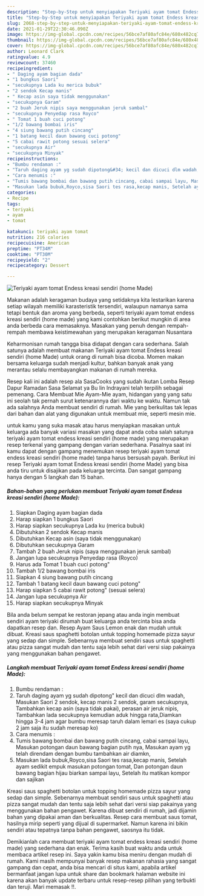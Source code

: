 ```yaml
---
description: "Step-by-Step untuk menyiapakan Teriyaki ayam tomat Endess kreasi sendiri (home Made) Homemade"
title: "Step-by-Step untuk menyiapakan Teriyaki ayam tomat Endess kreasi sendiri (home Made) Homemade"
slug: 2068-step-by-step-untuk-menyiapakan-teriyaki-ayam-tomat-endess-kreasi-sendiri-home-made-homemade
date: 2021-01-29T22:30:46.090Z
image: https://img-global.cpcdn.com/recipes/56bce7af80afc84e/680x482cq70/teriyaki-ayam-tomat-endess-kreasi-sendiri-home-made-foto-resep-utama.jpg
thumbnail: https://img-global.cpcdn.com/recipes/56bce7af80afc84e/680x482cq70/teriyaki-ayam-tomat-endess-kreasi-sendiri-home-made-foto-resep-utama.jpg
cover: https://img-global.cpcdn.com/recipes/56bce7af80afc84e/680x482cq70/teriyaki-ayam-tomat-endess-kreasi-sendiri-home-made-foto-resep-utama.jpg
author: Leonard Clark
ratingvalue: 4.9
reviewcount: 37460
recipeingredient:
- " Daging ayam bagian dada"
- "1 bungkus Saori"
- "secukupnya Lada ku merica bubuk"
- "2 sendok Kecap manis"
- " Kecap asin saya tidak menggunakan"
- "secukupnya Garam"
- "2 buah Jeruk nipis saya menggunakan jeruk sambal"
- "secukupnya Penyedap rasa Royco"
- " Tomat 1 buah cuci potong"
- "1/2 bawang bombai iris"
- "4 siung bawang putih cincang"
- "1 batang kecil daun bawang cuci potong"
- "5 cabai rawit potong sesuai selera"
- "secukupnya Air"
- "secukupnya Minyak"
recipeinstructions:
- "Bumbu rendaman :"
- "Taruh daging ayam yg sudah dipotong&#34; kecil dan dicuci dlm wadah, Masukan Saori 2 sendok, kecap manis 2 sendok, garam secukupnya, Tambahkan kecap asin (saya tidak pakai), perasan air jeruk nipis, Tambahkan lada secukupnya kemudian aduk hingga rata,Diamkan hingga 3-4 jam agar bumbu meresap taruh dalam lemari es (saya cukup 2 jam saja itu sudah meresap ko)"
- "Cara menumis :"
- "Tumis bawang bombai dan bawang putih cincang, cabai sampai layu, Masukan potongan daun bawang bagian putih nya, Masukan ayam yg telah direndam dengan bumbu tambahkan air diamkn,"
- "Masukan lada bubuk,Royco,sisa Saori tes rasa,kecap manis, Setelah ayam sedikit empuk masukan potongan tomat, Dan potongan daun bawang bagian hijau biarkan sampai layu, Setelah itu matikan kompor dan sajikan"
categories:
- Recipe
tags:
- teriyaki
- ayam
- tomat

katakunci: teriyaki ayam tomat 
nutrition: 216 calories
recipecuisine: American
preptime: "PT34M"
cooktime: "PT30M"
recipeyield: "2"
recipecategory: Dessert

---
```



![Teriyaki ayam tomat Endess kreasi sendiri (home Made)](https://img-global.cpcdn.com/recipes/56bce7af80afc84e/680x482cq70/teriyaki-ayam-tomat-endess-kreasi-sendiri-home-made-foto-resep-utama.jpg)

Makanan adalah keragaman budaya yang setidaknya kita lestarikan karena setiap wilayah memiliki karasteristik tersendiri, walaupun namanya sama tetapi bentuk dan aroma yang berbeda, seperti teriyaki ayam tomat endess kreasi sendiri (home made) yang kami contohkan berikut mungkin di area anda berbeda cara memasaknya. Masakan yang penuh dengan rempah-rempah membawa keistimewahan yang merupakan keragaman Nusantara

Keharmonisan rumah tangga bisa didapat dengan cara sederhana. Salah satunya adalah membuat makanan Teriyaki ayam tomat Endess kreasi sendiri (home Made) untuk orang di rumah bisa dicoba. Momen makan bersama keluarga sudah menjadi kultur, bahkan banyak anak yang merantau selalu membayangkan makanan di rumah mereka.

Resep kali ini adalah resep ala SasaCooks yang sudah ikutan Lomba Resep Dapur Ramadan Sasa Selamat ya Bu Iin Indrayani telah terpilih sebagai pemenang. Cara Membuat Mie Ayam-Mie ayam, hidangan yang yang satu ini seolah tak pernah surut ketenarannya dari waktu ke waktu. Namun tak ada salahnya Anda membuat sendiri di rumah. Mie yang berkulitas tak lepas dari bahan dan alat yang digunakan untuk membuat mie, seperti mesin mie.

untuk kamu yang suka masak atau harus menyiapkan masakan untuk keluarga ada banyak variasi masakan yang dapat anda coba salah satunya teriyaki ayam tomat endess kreasi sendiri (home made) yang merupakan resep terkenal yang gampang dengan varian sederhana. Pasalnya saat ini kamu dapat dengan gampang menemukan resep teriyaki ayam tomat endess kreasi sendiri (home made) tanpa harus bersusah payah.
Berikut ini resep Teriyaki ayam tomat Endess kreasi sendiri (home Made) yang bisa anda tiru untuk disajikan pada keluarga tercinta. Dan sangat gampang hanya dengan 5 langkah dan 15 bahan.


<!--inarticleads1-->

##### Bahan-bahan yang perlukan membuat Teriyaki ayam tomat Endess kreasi sendiri (home Made):

1. Siapkan  Daging ayam bagian dada
1. Harap siapkan 1 bungkus Saori
1. Harap siapkan secukupnya Lada ku (merica bubuk)
1. Dibutuhkan 2 sendok Kecap manis
1. Dibutuhkan  Kecap asin (saya tidak menggunakan)
1. Dibutuhkan secukupnya Garam
1. Tambah 2 buah Jeruk nipis (saya menggunakan jeruk sambal)
1. Jangan lupa secukupnya Penyedap rasa (Royco)
1. Harus ada  Tomat 1 buah cuci potong&#34;
1. Tambah 1/2 bawang bombai iris
1. Siapkan 4 siung bawang putih cincang
1. Tambah 1 batang kecil daun bawang cuci potong&#34;
1. Harap siapkan 5 cabai rawit potong&#34; (sesuai selera)
1. Jangan lupa secukupnya Air
1. Harap siapkan secukupnya Minyak


Bila anda belum sempat ke restoran jepang atau anda ingin membuat sendiri ayam teriyaki dirumah buat keluarga anda tercinta bisa anda dapatkan resep dan. Resep Ayam Saus Lemon enak dan mudah untuk dibuat. Kreasi saus spaghetti botolan untuk topping homemade pizza sayur yang sedap dan simple. Sebenarnya membuat sendiri saus untuk spaghetti atau pizza sangat mudah dan tentu saja lebih sehat dari versi siap pakainya yang menggunakan bahan pengawet. 

<!--inarticleads2-->

##### Langkah membuat  Teriyaki ayam tomat Endess kreasi sendiri (home Made):

1. Bumbu rendaman :
1. Taruh daging ayam yg sudah dipotong&#34; kecil dan dicuci dlm wadah, Masukan Saori 2 sendok, kecap manis 2 sendok, garam secukupnya, Tambahkan kecap asin (saya tidak pakai), perasan air jeruk nipis, Tambahkan lada secukupnya kemudian aduk hingga rata,Diamkan hingga 3-4 jam agar bumbu meresap taruh dalam lemari es (saya cukup 2 jam saja itu sudah meresap ko)
1. Cara menumis :
1. Tumis bawang bombai dan bawang putih cincang, cabai sampai layu, Masukan potongan daun bawang bagian putih nya, Masukan ayam yg telah direndam dengan bumbu tambahkan air diamkn,
1. Masukan lada bubuk,Royco,sisa Saori tes rasa,kecap manis, Setelah ayam sedikit empuk masukan potongan tomat, Dan potongan daun bawang bagian hijau biarkan sampai layu, Setelah itu matikan kompor dan sajikan


Kreasi saus spaghetti botolan untuk topping homemade pizza sayur yang sedap dan simple. Sebenarnya membuat sendiri saus untuk spaghetti atau pizza sangat mudah dan tentu saja lebih sehat dari versi siap pakainya yang menggunakan bahan pengawet. Karena dibuat sendiri di rumah, jadi dijamin bahan yang dipakai aman dan berkualitas. Resep cara membuat saus tomat, hasilnya mirip seperti yang dijual di supermarket. Namun karena ini bikin sendiri atau tepatnya tanpa bahan pengawet, saosnya itu tidak. 

Demikianlah cara membuat teriyaki ayam tomat endess kreasi sendiri (home made) yang sederhana dan enak. Terima kasih buat waktu anda untuk membaca artikel resep ini. Saya yakin kamu bisa meniru dengan mudah di rumah. Kami masih mempunyai banyak resep makanan rahasia yang sangat gampang dan cepat, anda bisa mencari di situs kami, apabila artikel bermanfaat jangan lupa untuk share dan bookmark halaman website ini karena akan banyak update terbaru untuk resep-resep pilihan yang terbukti dan teruji. Mari memasak !!. 
